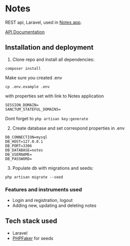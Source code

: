# Notes

REST api, Laravel, used in [Notes app](https://github.com/vladimirbalin/vue-notes).

[API Documentation](https://notes-api.vladimirbalin.ru/docs/) 
## Installation and deployment

1. Clone repo and install all dependencies:

```
composer install
```
Make sure you created .env
```
cp .env.example .env
```
with properties set with link to Notes application
```
SESSION_DOMAIN=
SANCTUM_STATEFUL_DOMAINS=
```
Dont forget to `php artisan key:generate`

2. Create database and set correspond properties in .env
```
DB_CONNECTION=mysql
DB_HOST=127.0.0.1
DB_PORT=3306
DB_DATABASE=notes
DB_USERNAME=
DB_PASSWORD=
```
3. Populate db with migrations and seeds:
 ```
php artisan migrate --seed
 ```


### Features and instruments used

- Login and registration, logout
- Adding new, updating and deleting notes


## Tech stack used

- Laravel
- [PHPFaker](https://github.com/FakerPHP/Faker) for seeds
